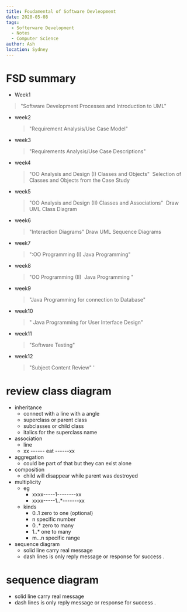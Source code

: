 ```yaml
---
title: Foudamental of Software Devleopment
date: 2020-05-08
tags:
  - Softerware Development
  - Notes
  - Computer Science
author: Ash
location: Sydney  
---
```



# FSD summary

- Week1 
 > "Software Development Processes and Introduction to UML"
  
- week2
  >"Requirement Analysis/Use Case Model"
- week3
  >"Requirements Analysis/Use Case Descriptions"
- week4
  >"OO Analysis and Design (I) Classes and Objects"
  > Selection of Classes and Objects from the Case Study
- week5
  > "OO Analysis and Design (II) Classes and Associations"
  >  Draw UML Class Diagram
- week6 
  > "Interaction Diagrams"
  > Draw UML Sequence Diagrams
- week7
  > ":OO Programming (I) Java Programming"
- week8
  > "OO Programming (II)  Java Programming
  "
- week9
  > "Java Programming for connection to Database"
- week10
  > " Java Programming for User Interface Design"
- week11
  > "Software Testing"
- week12
  > "Subject Content Review"
  '


# review class diagram
  - inheritance
    - connect with a line with a angle
    - superclass or parent class
    - subclasses or child class
    - italics for the superclass name 
  - association 
    - line
    - xx ------ eat ------xx
  - aggregation
    - could be part of that but they can exist alone 
  - composition
    - child will disappear while parent was destroyed
  - multiplicity 
    - eg
      - xxxx-----1--------xx
      - xxxx-----1..*-------xx
    - kinds
      - 0..1 zero to one (optional)
      - n    specific number
      - 0..* zero to many
      - 1..* one to many
      - m...n specific range
- sequence diagram
  - solid line carry real message
  - dash lines is only reply message or response for success .

# sequence diagram

- solid line carry real message
- dash lines is only reply message or response for success .
